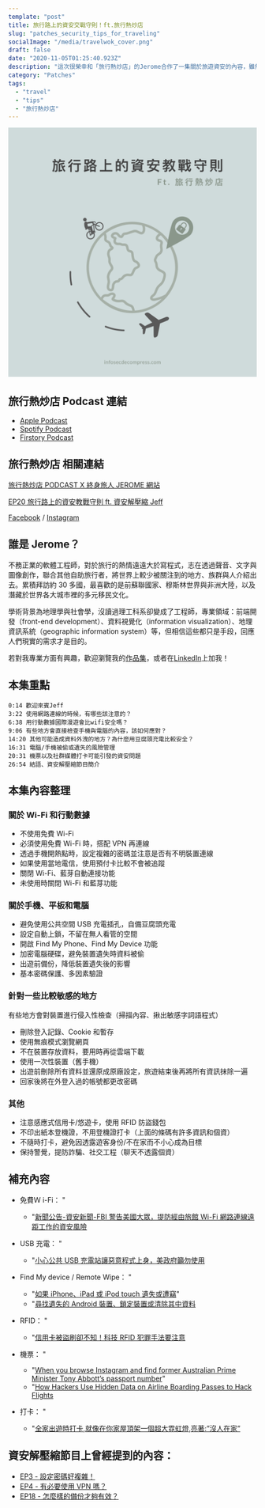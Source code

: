 ```yaml
---
template: "post"
title: 旅行路上的資安交戰守則！ft.旅行熱炒店
slug: "patches_security_tips_for_traveling"
socialImage: "/media/travelwok_cover.png"
draft: false
date: "2020-11-05T01:25:40.923Z"
description: "這次很榮幸和「旅行熱炒店」的Jerome合作了一集關於旅遊資安的內容，雖然整理了一些重點，但還沒聽的人趕快到各大平台搜尋旅行熱炒店收聽吧！"
category: "Patches"
tags:
  - "travel"
  - "tips"
  - "旅行熱炒店"
---
```


![](/media/travelwok_cover.png)

## 旅行熱炒店 Podcast 連結

- [Apple Podcast](https://podcasts.apple.com/tw/podcast/ep20-%E6%97%85%E8%A1%8C%E8%B7%AF%E4%B8%8A%E7%9A%84%E8%B3%87%E5%AE%89%E6%95%99%E6%88%B0%E5%AE%88%E5%89%87-ft-%E8%B3%87%E5%AE%89%E8%A7%A3%E5%A3%93%E7%B8%AE-jeff/id1518914711?i=1000496647209)
- [Spotify Podcast](https://open.spotify.com/episode/3f8uIR6mkOwUCwARRoOynA)
- [Firstory Podcast](https://open.firstory.me/story/ckgwtcknqy7dl09032rtrs2i1)

## 旅行熱炒店 相關連結

[旅行熱炒店 PODCAST X 終身旅人 JEROME 網站](https://ltsoj.com/)

[EP20 旅行路上的資安教戰守則 ft. 資安解壓縮 Jeff](https://ltsoj.com/podcast-ep020)

[Facebook](https://www.facebook.com/lifetimesojourner) / [Instagram](https://www.instagram.com/travel.wok/)

## 誰是 Jerome？

不務正業的軟體工程師，對於旅行的熱情遠遠大於寫程式，志在透過聲音、文字與圖像創作，聯合其他自助旅行者，將世界上較少被關注到的地方、族群與人介紹出去。累積拜訪約 30 多國，最喜歡的是前蘇聯國家、穆斯林世界與非洲大陸，以及潛藏於世界各大城市裡的多元移民文化。

學術背景為地理學與社會學，沒讀過理工科系卻變成了工程師，專業領域：前端開發（front-end development）、資料視覺化（information visualization）、地理資訊系統（geographic information system）等，但相信這些都只是手段，回應人們現實的需求才是目的。

若對我專業方面有興趣，歡迎瀏覽我的[作品集](https://jeromeyang.com/)，或者在[LinkedIn](https://www.linkedin.com/in/jeromecyang/?locale=zh_TW)上加我！

## 本集重點

`0:14 歡迎來賓Jeff`\
`3:22 使用網路連線的時候，有哪些該注意的？`\
`6:38 用行動數據國際漫遊會比wifi安全嗎？`\
`9:06 有些地方會直接檢查手機與電腦的內容，該如何應對？`\
`14:20 其他可能造成資料外洩的地方？為什麼用豆腐頭充電比較安全？`\
`16:31 電腦/手機被偷或遺失的風險管理`\
`20:31 機票以及社群媒體打卡可能引發的資安問題`\
`26:54 結語、資安解壓縮節目簡介`

## 本集內容整理

### 關於 Wi-Fi 和行動數據

- 不使用免費 Wi-Fi
- 必須使用免費 Wi-Fi 時，搭配 VPN 再連線
- 透過手機開熱點時，設定複雜的密碼並注意是否有不明裝置連線
- 如果使用當地電信，使用預付卡比較不會被追蹤
- 關閉 Wi-Fi、藍芽自動連接功能
- 未使用時關閉 Wi-Fi 和藍芽功能

### 關於手機、平板和電腦

- 避免使用公共空間 USB 充電插孔，自備豆腐頭充電
- 設定自動上鎖，不留在無人看管的空間
- 開啟 Find My Phone、Find My Device 功能
- 加密電腦硬碟，避免裝置遺失時資料被偷
- 出遊前備份，降低裝置遺失後的影響
- 基本密碼保護、多因素驗證

### 針對一些比較敏感的地方

有些地方會對裝置進行侵入性檢查（掃描內容、揪出敏感字詞語程式）

- 刪除登入記錄、Cookie 和暫存
- 使用無痕模式瀏覽網頁
- 不在裝置存放資料，要用時再從雲端下載
- 使用一次性裝置（舊手機）
- 出遊前刪除所有資料並還原成原廠設定，旅遊結束後再將所有資訊抹除一遍
- 回家後將在外登入過的帳號都更改密碼

### 其他

- 注意感應式信用卡/悠遊卡，使用 RFID 防盜錢包
- 不印出紙本登機證，不用登機證打卡（上面的條碼有許多資訊和個資）
- 不隨時打卡，避免因透露遊客身份/不在家而不小心成為目標
- 保持警覺，提防詐騙、社交工程（聊天不透露個資）

## 補充內容

- 免費Ｗ i-Fi：
"
  - "[新聞公告-資安新聞-FBI 警告美國大眾，提防經由旅館 Wi-Fi 網路連線遠距工作的資安風險](https://www.twcert.org.tw/tw/cp-104-4046-6b751-1.html)

- USB 充電：
"
  - "[小心公共 USB 充電站讓惡意程式上身，美政府籲勿使用](https://www.ithome.com.tw/news/134225)

- Find My device / Remote Wipe：
"
  - "[如果 iPhone、iPad 或 iPod touch 遺失或遭竊](https://support.apple.com/zh-tw/HT201472)"
  - "[尋找遺失的 Android 裝置、鎖定裝置或清除其中資料](https://support.google.com/accounts/answer/6160491?hl=zh-Hant)

- RFID：
"
  - "[信用卡被盜刷卻不知！科技 RFID 犯罪手法要注意](https://www.howtravel.com.tw/blog/2238)

- 機票：
"
  - "[When you browse Instagram and find former Australian Prime Minister Tony Abbott’s passport number](https://mango.pdf.zone/finding-former-australian-prime-minister-tony-abbotts-passport-number-on-instagram)"
  - "[How Hackers Use Hidden Data on Airline Boarding Passes to Hack Flights](https://null-byte.wonderhowto.com/how-to/hackers-use-hidden-data-airline-boarding-passes-hack-flights-0180728/)

- 打卡：
"
  - "[全家出遊時打卡,就像在你家屋頂架一個超大霓虹燈,亮著:”沒人在家”](https://blog.trendmicro.com.tw/?p=1873)

## 資安解壓縮節目上曾經提到的內容：

- [EP3 - 設定密碼好複雜！](/posts/EP3-why-does-password-has-to-be-so-complicated)
- [EP4 - 有必要使用 VPN 嗎？](/posts/ep4-do-we-need-vpn)
- [EP18 - 怎麼樣的備份才夠有效？](/posts/ep18_whats_the_proper_way_to_backup)
